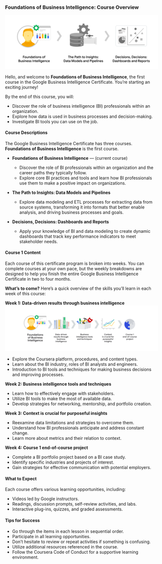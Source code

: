 ### Foundations of Business Intelligence: Course Overview

![Foundations of Business Intelligence](image-2.png)

Hello, and welcome to **Foundations of Business Intelligence**, the first course in the Google Business Intelligence Certificate. You’re starting an exciting journey!

By the end of this course, you will:
- Discover the role of business intelligence (BI) professionals within an organization.
- Explore how data is used in business processes and decision-making.
- Investigate BI tools you can use on the job.

#### Course Descriptions

The Google Business Intelligence Certificate has three courses. **Foundations of Business Intelligence** is the first course.

- **Foundations of Business Intelligence** — (current course)
  - Discover the role of BI professionals within an organization and the career paths they typically follow.
  - Explore core BI practices and tools and learn how BI professionals use them to make a positive impact on organizations.

- **The Path to Insights: Data Models and Pipelines**
  - Explore data modeling and ETL processes for extracting data from source systems, transforming it into formats that better enable analysis, and driving business processes and goals.

- **Decisions, Decisions: Dashboards and Reports**
  - Apply your knowledge of BI and data modeling to create dynamic dashboards that track key performance indicators to meet stakeholder needs.

#### Course 1 Content

Each course of this certificate program is broken into weeks. You can complete courses at your own pace, but the weekly breakdowns are designed to help you finish the entire Google Business Intelligence Certificate in two to four months.

**What’s to come?** Here’s a quick overview of the skills you’ll learn in each week of this course:

**Week 1: Data-driven results through business intelligence**
![Data-driven results through business intelligence](image-3.png)
- Explore the Coursera platform, procedures, and content types.
- Learn about the BI industry, roles of BI analysts and engineers.
- Introduction to BI tools and techniques for making business decisions and improving processes.

**Week 2: Business intelligence tools and techniques**
- Learn how to effectively engage with stakeholders.
- Utilize BI tools to make the most of available data.
- Develop strategies for networking, mentorship, and portfolio creation.

**Week 3: Context is crucial for purposeful insights**
- Reexamine data limitations and strategies to overcome them.
- Understand how BI professionals anticipate and address constant change.
- Learn more about metrics and their relation to context.

**Week 4: Course 1 end-of-course project**
- Complete a BI portfolio project based on a BI case study.
- Identify specific industries and projects of interest.
- Gain strategies for effective communication with potential employers.

#### What to Expect

Each course offers various learning opportunities, including:
- Videos led by Google instructors.
- Readings, discussion prompts, self-review activities, and labs.
- Interactive plug-ins, quizzes, and graded assessments.

#### Tips for Success

- Go through the items in each lesson in sequential order.
- Participate in all learning opportunities.
- Don’t hesitate to review or repeat activities if something is confusing.
- Utilize additional resources referenced in the course.
- Follow the Coursera Code of Conduct for a supportive learning environment.